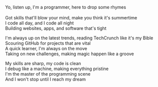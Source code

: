 Yo, listen up, I'm a programmer, here to drop some rhymes <br><br>
Got skills that'll blow your mind, make you think it's summertime <br>
I code all day, and I code all night <br>
Building websites, apps, and software that's tight<br>

I'm always up on the latest trends, reading TechCrunch like it's my Bible<br>
Scouring GitHub for projects that are vital<br>
A quick learner, I'm always on the move<br>
Taking on new challenges, making magic happen like a groove<br>

My skills are sharp, my code is clean<br>
I debug like a machine, making everything pristine<br>
I'm the master of the programming scene<br>
And I won't stop until I reach my dream<br>


